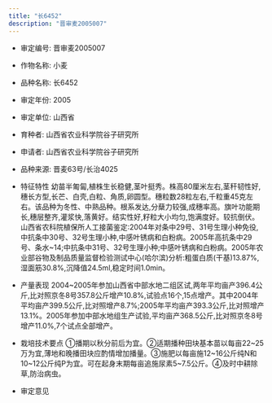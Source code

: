 ```yaml
---
title: "长6452"
description: "晋审麦2005007"
---
```

* 审定编号:  晋审麦2005007

*  作物名称:  小麦

*  品种名称:  长6452

*  审定年份:  2005

*  审定单位:  山西省

* 育种者:  山西省农业科学院谷子研究所

*  申请者:  山西省农业科学院谷子研究所

*  品种来源:  晋麦63号/长治4025

*  特征特性
幼苗半匍匐,植株生长稳健,茎叶挺秀。株高80厘米左右,茎秆韧性好,穗长方型,长芒、白壳,白粒、角质,卵圆型。穗粒数28粒左右,千粒重45克左右。该品种为冬性、中熟品种。根系发达,分蘖力较强,成穗率高。旗叶功能期长,穗层整齐,灌浆快,落黄好。结实性好,籽粒大小均匀,饱满度好。较抗倒伏。山西省农科院植保所人工接菌鉴定:2004年对条中29号、31号生理小种免役,中抗条中30号、32号生理小种,中感叶锈病和白粉病。2005年高抗条中29号、条水~14;中抗条中31号、32号生理小种;中感叶锈病和白粉病。2005年农业部谷物及制品质量监督检验测试中心(哈尔滨)分析:粗蛋白质(干基)13.87%,湿面筋30.8%,沉降值24.5ml,稳定时间1.0min。

*  产量表现
2004~2005年参加山西省中部水地二组区试,两年平均亩产396.4公斤,比对照京冬8号357.8公斤增产10.8%,试验点16个,15点增产。其中2004年平均亩产399.5公斤,比对照增产8.7%;2005年平均亩产393.3公斤,比对照增产13.1%。2005年参加中部水地组生产试验,平均亩产368.5公斤,比对照京冬8号增产11.0%,7个试点全部增产。

*  栽培技术要点
①播期以秋分前后为宜。②适期播种田块基本苗以每亩22~25万为宜,薄地和晚播田块应酌情增加播量。③施肥以每亩施12~16公斤纯N和10~12公斤纯P为宜。可在起身末期每亩追施尿素5~7.5公斤。④及时中耕除草,防治病虫。

*  审定意见

